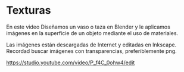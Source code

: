 # Texturas

En este video Diseñamos un vaso o taza en Blender y le aplicamos imágenes en la superficie de un objeto mediante el uso de materiales. 

Las imágenes están descargadas de Internet y editadas en Inkscape. Recordad buscar imágenes con transparencias, preferiblemente png.

https://studio.youtube.com/video/P_f4C_0ohw4/edit
